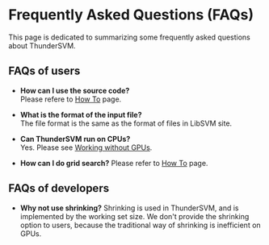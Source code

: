 Frequently Asked Questions (FAQs)
======
This page is dedicated to summarizing some frequently asked questions about ThunderSVM.

## FAQs of users
* **How can I use the source code?**  
   Please refere to [How To](how-to.md) page.

* **What is the format of the input file?**  
  The file format is the same as the format of files in LibSVM site.

* **Can ThunderSVM run on CPUs?**  
  Yes. Please see [Working without GPUs](get-started.md).
  
 * **How can I do grid search?**
 Please refer to [How To](how-to.md) page.

## FAQs of developers
* **Why not use shrinking?**
  Shrinking is used in ThunderSVM, and is implemented by the working set size. We don't provide the shrinking option to users, because the traditional way of shrinking is inefficient on GPUs.

